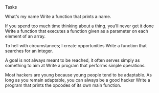 Tasks

What's my name
Write a function that prints a name.

If you spend too much time thinking about a thing, you'll never get it done
Write a function that executes a function given as a parameter on each element of an array.

To hell with circumstances; I create opportunities
Write a function that searches for an integer.

A goal is not always meant to be reached, it often serves simply as something to aim at
Write a program that performs simple operations.

Most hackers are young because young people tend to be adaptable. As long as you remain adaptable, you can always be a good hacker
Write a program that prints the opcodes of its own main function.
